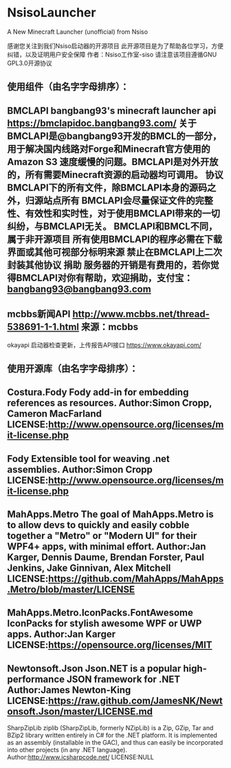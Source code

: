 # NsisoLauncher
A New Minecraft Launcher (unofficial) from Nsiso

感谢您关注到我们Nsiso启动器的开源项目
此开源项目是为了帮助各位学习，方便纠错，以及证明用户安全保障
作者：Nsiso工作室-siso
请注意该项目遵循GNU GPL3.0开源协议

使用组件（由名字字母排序）：
----------
BMCLAPI
bangbang93's minecraft launcher api
https://bmclapidoc.bangbang93.com/
关于
BMCLAPI是@bangbang93开发的BMCL的一部分，用于解决国内线路对Forge和Minecraft官方使用的Amazon S3 速度缓慢的问题。BMCLAPI是对外开放的，所有需要Minecraft资源的启动器均可调用。
协议
BMCLAPI下的所有文件，除BMCLAPI本身的源码之外，归源站点所有
BMCLAPI会尽量保证文件的完整性、有效性和实时性，对于使用BMCLAPI带来的一切纠纷，与BMCLAPI无关。
BMCLAPI和BMCL不同，属于非开源项目
所有使用BMCLAPI的程序必需在下载界面或其他可视部分标明来源
禁止在BMCLAPI上二次封装其他协议
捐助
服务器的开销是有费用的，若你觉得BMCLAPI对你有帮助，欢迎捐助，支付宝：bangbang93@bangbang93.com
----------
mcbbs新闻API
http://www.mcbbs.net/thread-538691-1-1.html
来源：mcbbs
----------
okayapi
启动器检查更新，上传报告API接口
https://www.okayapi.com/



使用开源库（由名字字母排序）：
----------
Costura.Fody
Fody add-in for embedding references as resources.
Author:Simon Cropp, Cameron MacFarland
LICENSE:http://www.opensource.org/licenses/mit-license.php
----------
Fody
Extensible tool for weaving .net assemblies.
Author:Simon Cropp
LICENSE:http://www.opensource.org/licenses/mit-license.php
----------
MahApps.Metro
The goal of MahApps.Metro is to allow devs to quickly and easily cobble together a "Metro" or "Modern UI" for their WPF4+ apps, with minimal effort.
Author:Jan Karger, Dennis Daume, Brendan Forster, Paul Jenkins, Jake Ginnivan, Alex Mitchell
LICENSE:https://github.com/MahApps/MahApps.Metro/blob/master/LICENSE
----------
MahApps.Metro.IconPacks.FontAwesome
IconPacks for stylish awesome WPF or UWP apps.
Author:Jan Karger
LICENSE:https://opensource.org/licenses/MIT
----------
Newtonsoft.Json
Json.NET is a popular high-performance JSON framework for .NET
Author:James Newton-King
LICENSE:https://raw.github.com/JamesNK/Newtonsoft.Json/master/LICENSE.md
----------
SharpZipLib
ziplib (SharpZipLib, formerly NZipLib) is a Zip, GZip, Tar and BZip2 library written entirely in C# for the .NET platform. It is implemented as an assembly (installable in the GAC), and thus can easily be incorporated into other projects (in any .NET language).
Author:http://www.icsharpcode.net/
LICENSE:NULL
